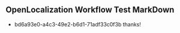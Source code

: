 ## OpenLocalization Workflow Test MarkDown
* bd6a93e0-a4c3-49e2-b6d1-71adf33c0f3b thanks!

<!--HONumber=Jul16_HO4-->


